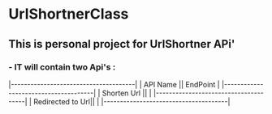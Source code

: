 # UrlShortnerClass
## This is personal project for UrlShortner APi'
### - IT will contain two Api's :
|--------------------------------------|
|     API Name     ||     EndPoint     |
|--------------------------------------| 
|  Shorten Url     ||                  |
|--------------------------------------|
| Redirected to Url||                  |
|--------------------------------------| 